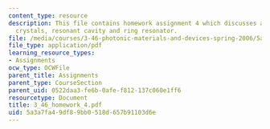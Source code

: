 ```yaml
---
content_type: resource
description: This file contains homework assignment 4 which discusses aobut photonic
  crystals, resonant cavity and ring resonator.
file: /media/courses/3-46-photonic-materials-and-devices-spring-2006/5a3a7fa49df89bb0518d657b91103d6e_3_46_homework_4.pdf
file_type: application/pdf
learning_resource_types:
- Assignments
ocw_type: OCWFile
parent_title: Assignments
parent_type: CourseSection
parent_uid: 0522daa3-fe6b-0afe-f812-137c060e1ff6
resourcetype: Document
title: 3_46_homework_4.pdf
uid: 5a3a7fa4-9df8-9bb0-518d-657b91103d6e
---
```

